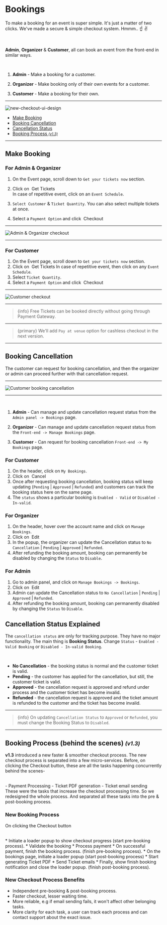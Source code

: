 # Bookings

To make a booking for an event is super simple. It's just a matter of two clicks. We've made a secure & simple checkout system. Hmmm.. ☝️ ✌️

<br>

**Admin**, **Organizer** & **Customer**, all can book an event from the front-end in similar ways.

<br>

1. **Admin** - Make a booking for a customer.

2. **Organizer** - Make booking only of their own events for a customer.

3. **Customer** - Make a booking for their own.

---

![new-checkout-ui-design](/images/new-checkout-ui-design.webp "new-checkout-ui-design")



- [Make Booking](#Make-Booking)
- [Booking Cancellation](#Booking-Cancellation)
- [Cancellation Status](#Cancellation-Status)
- [Booking Process <small>*(v1.3)*</small>](#Booking-Process-behind-the-scenes)

---


<a name="Make-Booking"></a>
## Make Booking


### For Admin & Organizer

1. On the Event page, scroll down to `Get your tickets now` section. 
2. Click on &nbsp;<larecipe-button type="success" size="sm" rounded>Get Tickets</larecipe-button>
    <br>
    In case of repetitive event, click on an `Event Schedule`.
    <br>

3. `Select Customer` & `Ticket Quantity`. You can also select multiple tickets at once. 
4. Select a `Payment Option` and click &nbsp;<larecipe-button type="secondary" size="sm" rounded>Checkout</larecipe-button>

---

![Admin & Organizer checkout](/images/new-checkout-ui-design-admin-organizer.webp "Admin & Organizer checkout")

---



### For Customer

1. On the Event page, scroll down to `Get your tickets now` section. 
2. Click on &nbsp;<larecipe-button type="success" size="sm" rounded>Get Tickets</larecipe-button>
    In case of repetitive event, then click on any `Event Schedule`.
3. Select `Ticket Quantity`.
4. Select a `Payment Option` and click &nbsp;<larecipe-button type="secondary" size="sm" rounded>Checkout</larecipe-button>

---

![Customer checkout](/images/new-checkout-ui-design-customer.webp "Customer checkout")

---

> {info} Free Tickets can be booked directly without going through Payment Gateway.

---

> {primary} We'll add `Pay at venue` option for cashless checkout in the next version.

---



<a name="Booking-Cancellation"></a>
## Booking Cancellation

The customer can request for booking cancellation, and then the organizer or admin can proceed further with that cancellation request.

---

![Customer booking cancellation](/images/customer-manage-bookings.webp "Customer booking cancellation")

---

<br>

1. **Admin** - Can manage and update cancellation request status from the `Admin panel -> Bookings` page.

2. **Organizer** - Can manage and update cancellation request status from the `Front-end -> Manage Bookings` page.

3. **Customer** - Can request for booking cancellation `Front-end -> My Bookings` page.


### For Customer

1. On the header, click on `My Bookings`.
2. Click on &nbsp;<larecipe-button type="danger" size="sm" rounded>Cancel</larecipe-button>
3. Once after requesting booking cancellation, booking status will keep updating (`Pending` | `Approved` | `Refunded`) and customers can track the booking status here on the same page. 
4. The `status` shows a particular booking is `Enabled - Valid` or `Disabled - In-valid`.  


### For Organizer

1. On the header, hover over the account name and click on `Manage Bookings`.
2. Click on &nbsp;<larecipe-button type="primary" size="sm" rounded>Edit</larecipe-button>
3. In the popup, the organizer can update the Cancellation status to `No Cancellation` | `Pending` | `Approved` | `Refunded`.
4. After refunding the booking amount, booking can permanently be disabled by changing the `Status` to `Disable`.


### For Admin

1. Go to admin panel, and click on `Manage Bookings -> Bookings`.
2. Click on &nbsp;<larecipe-button type="primary" size="sm" rounded>Edit</larecipe-button>
3. Admin can update the Cancellation status to `No Cancellation` | `Pending` | `Approved` | `Refunded`.
4. After refunding the booking amount, booking can permanently disabled by changing the `Status` to `Disable`.


<a name="Cancellation-Statuses"></a>
## Cancellation Status Explained

The `cancellation status` are only for tracking purpose. They have no major functionality. The main thing is **Booking Status**. Change `Status` - `Enabled - Valid Booking` or `Disabled - In-valid Booking`.

<br>

- **No Cancellation** - the booking status is normal and the customer ticket is valid.
- **Pending** - the customer has applied for the cancellation, but still, the customer ticket is valid.
- **Approved** - the cancellation request is approved and refund under process and the customer ticket has become invalid.
- **Refunded** - the cancellation request is approved and the ticket amount is refunded to the customer and the ticket has become invalid.

---

>{info} On updating `Cancellation Status` to `Approved` or `Refunded`, you must change the Booking Status to `Disabled`.

---


<a name="Booking-Process-behind-the-scenes"></a>
## Booking Process (behind the scenes) <small>*(v1.3)*</small>

**v1.3** introduced a new faster & smoother checkout process. The new checkout process is separated into a few micro-services. 
Before, on clicking the Checkout button, these are all the tasks happening concurrently behind the scenes-

<br>
- Payment Processing
- Ticket PDF generation
- Ticket email sending

<br>
These were the tasks that increase the checkout processing time. So we redesigned the whole process. And separated all these tasks into the pre & post-booking process.


### New Booking Process

On clicking the Checkout button

<br>
* Initiate a loader popup to show checkout progress (start pre-booking process).
* Validate the booking
* Process payment
* On successful payment, finish the booking process. (finish pre-booking process).
* On the bookings page, initiate a loader popup (start post-booking process)
* Start generating Ticket PDF
* Send Ticket emails
* Finally, show finish booking notification and close the loader popup. (finish post-booking process).

### New Checkout Process Benefits

* Independent pre-booking & post-booking process.
* Faster checkout, lesser waiting time.
* More reliable, e.g if email sending fails, it won't affect other belonging tasks.
* More clarity for each task, a user can track each process and can contact support about the exact issue.